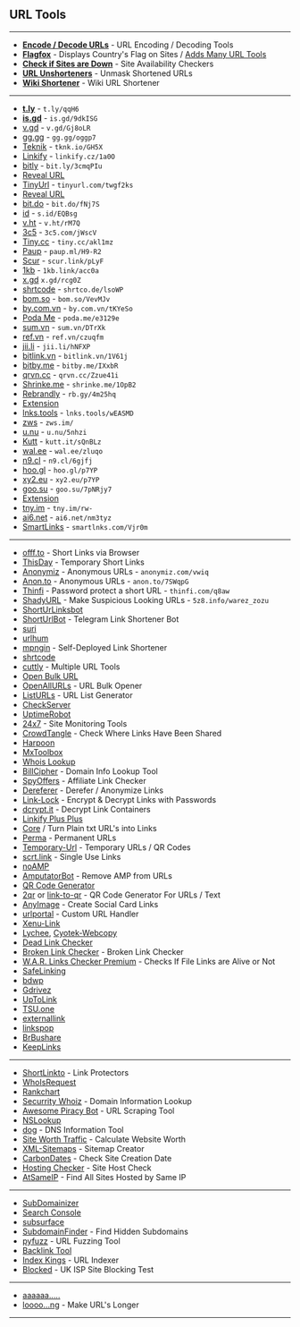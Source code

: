 ## URL Tools
---

-   **[Encode / Decode URLs](https://www.reddit.com/r/FREEMEDIAHECKYEAH/wiki/storage#wiki_encode_.2F_decode_urls)** - URL Encoding / Decoding Tools
-   **[Flagfox](https://flagfox.wordpress.com/)** - Displays Country's Flag on Sites / [Adds Many URL Tools](https://i.imgur.com/zDaLZxC.png)
-   **[Check if Sites are Down](https://www.reddit.com/r/FREEMEDIAHECKYEAH/wiki/storage#wiki_down_site_checkers)** - Site Availability Checkers
-   **[URL Unshorteners](https://www.reddit.com/r/FREEMEDIAHECKYEAH/wiki/storage#wiki_url_unshorteners)** - Unmask Shortened URLs
-   **[Wiki Shortener](https://meta.wikimedia.org/wiki/Special:UrlShortener)** - Wiki URL Shortener

---

-   **[t.ly](https://t.ly/)** - `t.ly/qqH6`
-   **[is.gd](https://www.is.gd/)** - `is.gd/9dkISG`
-   [v.gd](https://v.gd/) - `v.gd/Gj8oLR`
-   [gg.gg](http://gg.gg/) - `gg.gg/oggp7`
-   [Teknik](https://shorten.teknik.io/) - `tknk.io/GH5X`
-   [Linkify](https://creator.linkify.cz/) - `linkify.cz/1a0O`
-   [bitly](https://bitly.com/) - `bit.ly/3cmqPIu` 
-   [Reveal URL](https://i.imgur.com/4LvGFXe.png)
-   [TinyUrl](https://tinyurl.com/) - `tinyurl.com/twgf2ks` 
-   [Reveal URL](https://i.imgur.com/DklVFU7.png)
-   [bit.do](https://bit.do/) - `bit.do/fNj7S`
-   [id](https://home.s.id/) - `s.id/EQBsg`
-   [v.ht](https://v.ht/) - `v.ht/rM7Q`
-   [3c5](https://3c5.com/) - `3c5.com/jWscV`
-   [Tiny.cc](https://tiny.cc/) - `tiny.cc/akl1mz`
-   [Paup](http://paup.ml/) - `paup.ml/H9-R2`
-   [Scur](https://scur.link/) - `scur.link/pLyF`
-   [1kb](https://1kb.link/) - `1kb.link/acc0a`
-   [x.gd](https://x.gd/) `x.gd/rcg0Z`
-   [shrtcode](https://app.shrtco.de/) - `shrtco.de/lsoWP`
-   [bom.so](https://bom.so/) - `bom.so/VevMJv`
-   [by.com.vn](https://by.com.vn/) - `by.com.vn/tKYeSo`
-   [Poda Me](https://poda.me/) - `poda.me/e3129e`
-   [sum.vn](https://sum.vn/) - `sum.vn/DTrXk`
-   [ref.vn](https://ref.vn/) - `ref.vn/czuqfm`
-   [jii.li](https://jii.li/) - `jii.li/hNFXP`
-   [bitlink.vn](https://bitlink.vn/) - `bitlink.vn/1V61j`
-   [bitby.me](https://bitby.me/) - `bitby.me/IXxbR`
-   [qrvn.cc](http://qrvn.cc/) - `qrvn.cc/Zzue41i`
-   [Shrinke.me](https://shrinke.me/) - `shrinke.me/1OpB2`
-   [Rebrandly](https://www.rebrandly.com/) - `rb.gy/4m25hq` 
-   [Extension](https://mybrowseraddon.com/g-url-shortener.html)
-   [lnks.tools](https://lnks.tools/) - `lnks.tools/wEASMD`
-   [zws](https://zws.im/) - `zws.im/󠁡󠁷󠁴󠁪󠁷󠁫󠁯`
-   [u.nu](https://u.nu/) - `u.nu/5nhzi`
-   [Kutt](https://kutt.it/) - `kutt.it/sQnBLz`
-   [wal.ee](https://wal.ee/) - `wal.ee/zluqo`
-   [n9.cl](https://n9.cl/) - `n9.cl/6gjfj`
-   [hoo.gl](http://hoo.gl/) - `hoo.gl/p7YP`
-   [xy2.eu](http://xy2.eu/) - `xy2.eu/p7YP`
-   [goo.su](https://goo.su/) - `goo.su/7pNRjy7` 
-   [Extension](https://chrome.google.com/webstore/detail/free-link-shortener-goosu/clcoifeibkncgnegebeehkodandleohn)
-   [tny.im](http://tny.im) - `tny.im/rw-`
-   [ai6.net](https://ai6.net/) - `ai6.net/nm3tyz`
-   [SmartLinks](https://smartlnks.com/) - `smartlnks.com/Vjr0m`

---

-   [offf.to](https://offf.to/) - Short Links via Browser
-   [ThisDay](https://thisday.link/) - Temporary Short Links
-   [Anonymiz](https://anonymiz.com/shorten-url) - Anonymous URLs - `anonymiz.com/vwiq`
-   [Anon.to](https://anon.to/) - Anonymous URLs - `anon.to/7SWqpG`
-   [Thinfi](https://thinfi.com/) - Password protect a short URL - `thinfi.com/q8aw`
-   [ShadyURL](http://www.shadyurl.com/) - Make Suspicious Looking URLs - `5z8.info/warez_zozu`
-   [ShortUrLinksbot](https://t.me/ShortUrLinksbot) 
-   [ShortUrlBot](https://t.me/ShortUrlBot) - Telegram Link Shortener Bot
-   [suri](https://github.com/jstayton/suri)
- [urlhum](https://urlhum.com/)
-   [mpngin](https://github.com/thewalkingtoast/mpngin) - Self-Deployed Link Shortener
-   [shrtcode](https://shrtco.de/tools/) 
- [cuttly](https://cutt.ly/) - Multiple URL Tools
-   [Open Bulk URL](https://openbulkurl.com/)
-    [OpenAllURLs](https://www.openallurls.com/) - URL Bulk Opener
-   [ListURLs](https://listurls.com/) - URL List Generator
-   [CheckServer](https://check-host.net/)
-   [UptimeRobot](https://uptimerobot.com/)
-   [24x7](https://www.site24x7.com/tools.html) - Site Monitoring Tools
-   [CrowdTangle](https://apps.crowdtangle.com/chrome-extension) - Check Where Links Have Been Shared
-   [Harpoon](https://hakin9.org/harpoon-osint-cli-tool/)
-   [MxToolbox](https://mxtoolbox.com/DNSLookup.aspx)
-   [Whois Lookup](https://whois.domaintools.com/) 
-   [BillCipher](https://github.com/84KaliPleXon3/BillCipher) - Domain Info Lookup Tool
-   [SpyOffers](https://www.spyoffers.com/) - Affiliate Link Checker
-   [Dereferer](https://dereferer.me/) - Derefer / Anonymize Links
-   [Link-Lock](https://rekulous.github.io/link-lock/) - Encrypt & Decrypt Links with Passwords
-   [dcrypt.it](http://dcrypt.it/) - Decrypt Link Containers
-   [Linkify Plus Plus](https://greasyfork.org/en/scripts/4255-linkify-plus-plus) 
-   [Core](https://github.com/eight04/linkify-plus-plus-core) / Turn Plain txt URL's into Links
-   [Perma](https://perma.cc/) - Permanent URLs
-   [Temporary-Url](https://www.temporary-url.com/) - Temporary URLs / QR Codes
-   [scrt.link](http://scrt.link/) - Single Use Links
-   [noAMP](https://noamp.link/) 
-   [AmputatorBot](https://www.amputatorbot.com/) - Remove AMP from URLs
-   [QR Code Generator](https://www.qr-code-generator.com/)
-   [2qr](https://2qr.info/) or [link-to-qr](https://link-to-qr.com/) - QR Code Generator For URLs / Text
-   [AnyImage](https://anyimage.io/) - Create Social Card Links
-   [urlportal](https://raw.githubusercontent.com/gotbletu/shownotes/master/urlportal.sh) - Custom URL Handler
-   [Xenu-Link](http://home.snafu.de/tilman/xenulink.html)
- [Lychee](https://github.com/lycheeverse/lychee), [Cyotek-Webcopy](https://www.cyotek.com/cyotek-webcopy)
- [Dead Link Checker](https://www.deadlinkchecker.com/) 
- [Broken Link Checker](https://brokenlinkcheck.com/broken-links.php) - Broken Link Checker
-   [W.A.R. Links Checker Premium](http://usa.x10host.com/mybb/showthread.php?tid=88) - Checks If File Links are Alive or Not
-   [SafeLinking](https://safelinking.net/)
- [bdwp](https://imwcr.cn/api/bdwp/)
- [Gdrivez](https://www.gdrivez.xyz/)
- [UpToLink](https://uptolink1.com/)
- [TSU.one](https://tsu.one/)
- [externallink](https://externallink.xyz/) 
- [linkspop](https://linkspop.info/)
- [BrBushare](https://brbushare.xyz/)
- [KeepLinks](https://www.keeplinks.org/)
---
- [ShortLinkto](https://shortlinkto.top/) - Link Protectors
-   [WhoIsRequest](https://whoisrequest.com/)
- [Rankchart](https://rankchart.org/tools/) 
- [Securrity Whoiz](http://www.securrity.ru/whoiz.html) - Domain Information Lookup
-   [Awesome Piracy Bot](https://github.com/Igglybuff/awesome-piracy-bot) - URL Scraping Tool
-   [NSLookup](https://www.nslookup.io/) 
- [dog](https://github.com/ogham/dog) - DNS Information Tool
-   [Site Worth Traffic](https://www.siteworthtraffic.com/) - Calculate Website Worth
-   [XML-Sitemaps](https://www.xml-sitemaps.com/) - Sitemap Creator
-   [CarbonDates](http://carbondate.cs.odu.edu/) - Check Site Creation Date
-   [Hosting Checker](https://hostingchecker.com/) - Site Host Check
-   [AtSameIP](https://atsameip.intercode.ca/) - Find All Sites Hosted by Same IP
---

-   [SubDomainizer](https://github.com/nsonaniya2010/SubDomainizer)
- [Search Console](https://search.google.com/search-console/)
- [subsurface](https://github.com/CellEight/subsurface) 
- [SubdomainFinder](https://subdomainfinder.c99.nl/) - Find Hidden Subdomains
-   [pyfuzz](https://github.com/AyoobAli/pyfuzz) - URL Fuzzing Tool
-   [Backlink Tool](https://backlinktool.io/)
- [Index Kings](http://www.indexkings.com/) - URL Indexer
-   [Blocked](https://www.blocked.org.uk/) - UK ISP Site Blocking Test
---
-   [aaaaaa.....](http://aaaaaaaaaaaaaaaaaaaaaaaaaaaaaaaaaaaaaaaaaaaaaaaaaaaaaaaaaaaaaaa.com/) 
- [loooo...ng](https://loooooooooooooooooooooooooooooooooooooooooooooooooooooooooooooo.ng/) - Make URL's Longer

___